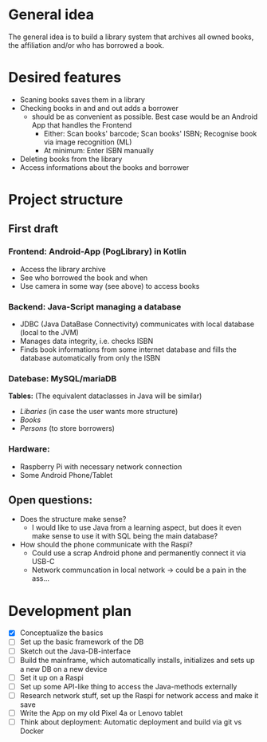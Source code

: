 # General idea

The general idea is to build a library system that archives all owned books, the affiliation and/or who has borrowed a book.

# Desired features

- Scaning books saves them in a library
- Checking books in and and out adds a borrower
    - should be as convenient as possible. Best case would be an Android App that handles the Frontend
        - Either: Scan books' barcode; Scan books' ISBN; Recognise book via image recognition (ML)
        - At minimum: Enter ISBN manually
- Deleting books from the library
- Access informations about the books and borrower

# Project structure

## First draft

### Frontend: Android-App (PogLibrary) in Kotlin

- Access the library archive
- See who borrowed the book and when
- Use camera in some way (see above) to access books

### Backend: Java-Script managing a database

- JDBC (Java DataBase Connectivity) communicates with local database (local to the JVM)
- Manages data integrity, i.e. checks ISBN
- Finds book informations from some internet database and fills the database automatically from only the ISBN

### Datebase: MySQL/mariaDB

**Tables:**
(The equivalent dataclasses in Java will be similar)

- *Libaries* (in case the user wants more structure)
- *Books*
- *Persons* (to store borrowers)

### Hardware:

- Raspberry Pi with necessary network connection
- Some Android Phone/Tablet

## Open questions:

- Does the structure make sense? 
    - I would like to use Java from a learning aspect, but does it even make sense to use it with SQL being the main database?
- How should the phone communicate with the Raspi?
    - Could use a scrap Android phone and permanently connect it via USB-C
    - Network communcation in local network -> could be a pain in the ass...

# Development plan

- [X] Conceptualize the basics
- [ ] Set up the basic framework of the DB
- [ ] Sketch out the Java-DB-interface
- [ ] Build the mainframe, which automatically installs, initializes and sets up a new DB on a new device
- [ ] Set it up on a Raspi
- [ ] Set up some API-like thing to access the Java-methods externally
- [ ] Research network stuff, set up the Raspi for network access and make it save
- [ ] Write the App on my old Pixel 4a or Lenovo tablet
- [ ] Think about deployment: Automatic deployment and build via git vs Docker
